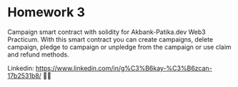 # Homework 3
Campaign smart contract with solidity for Akbank-Patika.dev Web3 Practicum.
With this smart contract you can create campaigns, delete campaign, pledge to campaign or unpledge from the campaign or use claim and refund methods.
                                                         
Linkedin: https://www.linkedin.com/in/g%C3%B6kay-%C3%B6zcan-17b2531b8/ 🖐🏻
